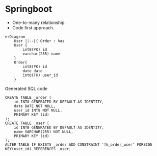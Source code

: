 # Springboot
* One-to-many relationship.
* Code first approach.

```mermaid
erDiagram 
    User ||--|{ Order : has
    User {
        int8(PK) id
        varchar(255) name
    }
    Order{
        int8(PK) id
        date date
        int8(FK) user_id
    }
```
Generated SQL code 
```roomsql
CREATE TABLE _order (
    id INT8 GENERATED BY DEFAULT AS IDENTITY,
    date DATE NOT NULL,
    user_id INT8 NOT NULL,
    PRIMARY KEY (id)
);
CREATE TABLE _user (
    id INT8 GENERATED BY DEFAULT AS IDENTITY,
    name VARCHAR(255) NOT NULL,
    PRIMARY KEY (id)
);
ALTER TABLE IF EXISTS _order ADD CONSTRAINT 'fk_order_user' FOREIGN KEY(user_id) REFERENCES _user;
```